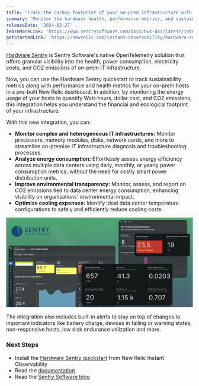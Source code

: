 ```yaml
---
title: 'Track the carbon footprint of your on-prem infrastructure with the Hardware Sentry integration'
summary: 'Monitor the hardware health, performance metrics, and sustainability indicators of your IT infrastructure with the pre-built quickstart'
releaseDate: '2024-02-27'
learnMoreLink: 'https://www.sentrysoftware.com/docs/hws-doc/latest/integration/newrelic.html'
getStartedLink: 'https://newrelic.com/instant-observability/hardware-sentry'
---
```


[Hardware Sentry](https://www.sentrysoftware.com/products/hardware-sentry.html) is Sentry Software's native OpenTelemetry solution that offers granular visibility into the health, power consumption, electricity costs, and CO2 emissions of on-prem IT infrastructure.  

Now, you can use the Hardware Sentry quickstart to track sustainability metrics along with performance and health metrics for your on-prem hosts in a pre-built New Relic dashboard. In addition, by monitoring the energy usage of your hosts to quantify Watt-hours, dollar cost, and CO2 emissions, this integration helps you understand the financial and ecological footprint of your infrastructure.

With this new integration, you can:
- **Monitor complex and heterogeneous IT infrastructures:** Monitor processors, memory modules, disks, network cards, and more to streamline on-premise IT infrastructure diagnosis and troubleshooting processes.
- **Analyze energy consumption:** Effortlessly assess energy efficiency across multiple data centers using daily, monthly, or yearly power consumption metrics, without the need for costly smart power distribution units.
- **Improve environmental transparency:** Monitor, assess, and report on CO2 emissions tied to data center energy consumption, enhancing visibility on organizations' environmental impact. 
- **Optimize cooling expenses:** Identify ideal data center temperature configurations to safely and efficiently reduce cooling costs.

![Image showing Hardware Sentry quickstart dashboard for New Relic.](./images/hardware_sentry_quickstart.png "Image showing Hardware Sentry quickstart dashboard for New Relic.")

The integration also includes built-in alerts to stay on top of changes to important indicators like battery charge, devices in failing or warning states, non-responsive hosts, low disk endurance utilization and more.

### Next Steps
- Install the [Hardware Sentry quickstart](https://newrelic.com/instant-observability/hardware-sentry) from New Relic Instant Observability
- Read the [documentation](https://www.sentrysoftware.com/docs/hws-doc/latest/integration/newrelic.html)
- Read the [Sentry Software blog](https://www.sentrysoftware.com/blog/2024-02-20/sentry-software-joins-forces-with-new-relic-for-instant-observability.html)
